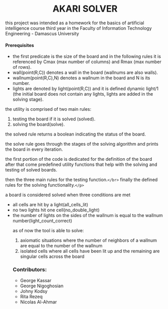 <h1 align='center' >AKARI SOLVER </h1>
<p> this project was intended as a homework for the basics of artificial intelligence course third year in the Faculty of Information Technology Engineering - Damascus University</p>

<h4>Prerequisites</h4>
<ul>
<li>the first predicate is the size of the board and in the following rules it is referenced by Cmax (max number of columns) and Rmax (max number of rows).</li>
<li>wall(point(R,C)) denotes a wall in the board (wallnums are also walls).</li>
<li>wallnum(point(R,C),N) denotes a wallnum in the board and N is its number.</li>
<li>lights are denoted by light(point(R,C)) and it is defined dynamic light/1 (the initial board does not contain any lights, lights are added in the solving stage).</li>
</ul>

<p> the utility is comprised of two main rules:<ol><li>testing the board if it is solved (solved).</li><li>solving the board(solve).</li></ol></p>

<p>the solved rule returns a boolean indicating the status of the board.</p>
<p>the solve rule goes through the stages of the solving algorithm and prints the board in every iteration.</p>
<p>the first portion of the code is dedicated for the definition of the board</br>
after that come predefined utility functions that help with the solving and testing of solved boards.</br>

then the three main rules for the testing function.`</br>`
finally the defined rules for the solving functionality.`</p>`

<p>a board is considered solved when three conditions are met</p><ul><li>all cells are hit by a light(all_cells_lit)</li><li>no two lights hit one cell(no_double_light)</li><li>the number of lights on the sides of the wallnum is equal to the wallnum number(light_count_correct)</li>

<p>as of now the tool is able to solve:<ol><li> axiomatic situations where the number of neighbors of a wallnum are equal to the number of the wallnum</li>
<li> isolated cells where all cells have been lit up and the remaining are singular cells across the board</li></ol>

<footer> <h3>Contributors:</h3>
  <ul>
        <li>George Kassar</li>
        <li>George Nigoghosian</li>
        <li>Johny Kodsy</li>
	<li>Rita Rezeq</li>
        <li>Nicolas Al-Ahmar</li>
</ul>
</footer>
<!-- hello-->
